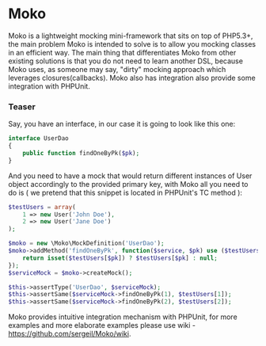 # Moko

Moko is a lightweight mocking mini-framework that sits on top of PHP5.3+, the main problem
Moko is intended to solve is to allow you mocking classes in an efficient way. The main thing
that differentiates Moko from other existing solutions is that you do not need to learn another DSL, because Moko uses, as someone may say, "dirty" mocking approach which leverages closures(callbacks). Moko also has integration also provide some integration with PHPUnit.

### Teaser

Say, you have an interface, in our case it is going to look like this one:

```php
interface UserDao
{
    public function findOneByPk($pk);
}
```

And you need to have a mock that would return different instances of User object accordingly to the provided primary key, with Moko all you need to do is ( we pretend that this snippet is located in PHPUnit's TC method ):

```php
$testUsers = array(
    1 => new User('John Doe'),
    2 => new User('Jane Doe')
);

$moko = new \Moko\MockDefinition('UserDao');
$moko->addMethod('findOneByPk', function($service, $pk) use ($testUsers) {
    return isset($testUsers[$pk]) ? $testUsers[$pk] : null;
});
$serviceMock = $moko->createMock();

$this->assertType('UserDao', $serviceMock);
$this->assertSame($serviceMock->findOneByPk(1), $testUsers[1]);
$this->assertSame($serviceMock->findOneByPk(2), $testUsers[2]);
```

Moko provides intuitive integration mechanism with PHPUnit, for more examples and more elaborate examples please 
use wiki - https://github.com/sergeil/Moko/wiki.
